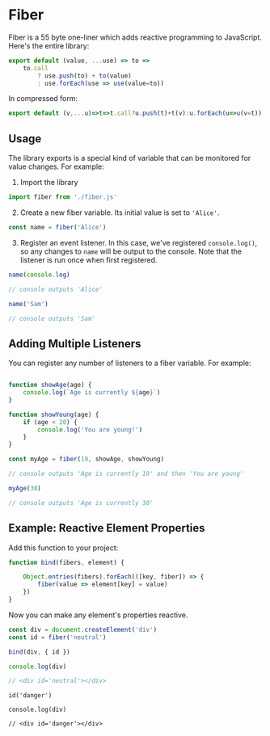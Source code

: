 # Fiber

Fiber is a 55 byte one-liner which adds reactive programming to JavaScript. Here's the entire library:

```js
export default (value, ...use) => to =>
	to.call
		? use.push(to) + to(value)
		: use.forEach(use => use(value=to))
```

In compressed form:

```js
export default (v,...u)=>t=>t.call?u.push(t)+t(v):u.forEach(u=>u(v=t))
```

## Usage

The library exports is a special kind of variable that can be monitored for value changes. For example:

1. Import the library 

```js
import fiber from './fiber.js'
```

2. Create a new fiber variable. Its initial value is set to `'Alice'`.

```js
const name = fiber('Alice')
```

3. Register an event listener. In this case, we've registered `console.log()`, so any changes to `name` will be output to the console. Note that the listener is run once when first registered.

```js
name(console.log)

// console outputs 'Alice'

name('Sam')

// console outputs 'Sam'
```

## Adding Multiple Listeners

You can register any number of listeners to a fiber variable. For example:

```js

function showAge(age) {
	console.log(`Age is currently ${age}`)
}

function showYoung(age) {
	if (age < 20) {
		console.log('You are young!')
	}
}

const myAge = fiber(19, showAge, showYoung)

// console outputs 'Age is currently 19' and then 'You are young'

myAge(30)

// console outputs 'Age is currently 30'
```

## Example: Reactive Element Properties

Add this function to your project:

```js
function bind(fibers, element) {

	Object.entries(fibers).forEach(([key, fiber]) => {
		fiber(value => element[key] = value)
	})
}
```

Now you can make any element's properties reactive.

```js
const div = document.createElement('div')
const id = fiber('neutral')

bind(div, { id })
```

```js
console.log(div)

// <div id='neutral'></div>
```

```
id('danger')

console.log(div)

// <div id='danger'></div>
```
